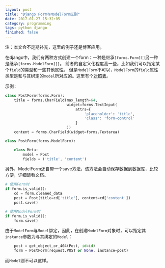 ```yaml
---
layout: post
title: "Django Form与ModelForm区别"
date: 2017-01-27 15:32:05
category: programming
tags: python django
finished: false
---
```


注：本文会不定期补充，这里的例子还是博客应用。

在django中，我们有两种方式创建一个form：一种是继承`[forms.Form][]`另一种是继承`[forms.ModelForm][]`。
前者的自定义化程度高一些，比如我们可以指定某个`field`的类型和一些其他属性。
但是`ModelForm`不可以，`ModelForm`的`field`属性类型是和与其绑定的`model`所对应的。这里有个[对照表][]。

示例：

```python
class PostForm(forms.Form):
    title = forms.CharField(max_length=64,
                            widget=forms.TextInput(
                                attrs={
                                    'placeholder': 'title',
                                    'class': 'form-control'
                                }
                            ))
    content = forms.CharField(widget=forms.Textarea)

class PostForm(forms.ModelForm):

    class Meta:
        model = Post
        fields = ('title', 'content')
```

另外，ModelForm还自带一个save方法，该方法会自动保存数据到数据库，比较方便，详细请看文档。

```python
# 使用Form时
if form.is_valid():
    cd = form.cleaned_data
    post = Post(title=cd['title'], content=cd['content'])
    post.save()

# 使用ModelForm时
if form.is_valid():
    form.save()
```

由于`ModelForm`与`Model`绑定，因此，在创建`ModelForm`对象时，可以指定其`instance`参数为与其绑定的`Model`：

```python
    post = get_object_or_404(Post, id=id)
    form = PostForm(request.POST or None, instance=post)
```

而`Model`则不可以这样。



[forms.Form]: https://docs.djangoproject.com/en/1.10/topics/forms/
[forms.ModelForm]: https://docs.djangoproject.com/en/1.10/topics/forms/modelforms/
[对照表]: https://docs.djangoproject.com/en/1.10/topics/forms/modelforms/#field-types

